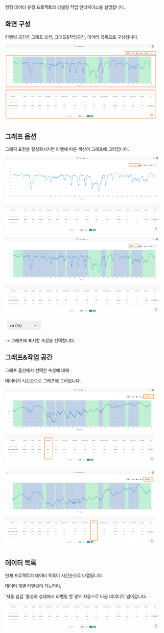정형 데이터 유형 프로젝트의 라벨링 작업 인터페이스를 설명합니다.

  

화면 구성
-----


라벨링 공간은 그래프 옵션, 그래프&작업공간, 데이터 목록으로 구성됩니다.

  

![img1](https://raw.githubusercontent.com/vazilcompany/vridge-docs/main/img/labeling_tools/labeling_tools_csv/interface_01.png)  

  

  

그래프 옵션
------


그래픽 표현을 활성화시키면 라벨에 따른 색상이 그래프에 그려집니다.

  

![img1](https://raw.githubusercontent.com/vazilcompany/vridge-docs/main/img/labeling_tools/labeling_tools_csv/interface_02.png)  

![img1](https://raw.githubusercontent.com/vazilcompany/vridge-docs/main/img/labeling_tools/labeling_tools_csv/interface_03.png)  

  

  

![img1](https://raw.githubusercontent.com/vazilcompany/vridge-docs/main/img/labeling_tools/labeling_tools_csv/interface_04.png)  

-> 그래프에 표시할 속성을 선택합니다.

  

  

그래프&작업 공간
---------


그래프 옵션에서 선택한 속성에 대해

데이터가 시간순으로 그래프에 그려집니다.

  

![img1](https://raw.githubusercontent.com/vazilcompany/vridge-docs/main/img/labeling_tools/labeling_tools_csv/interface_05.png)  

  

![img1](https://raw.githubusercontent.com/vazilcompany/vridge-docs/main/img/labeling_tools/labeling_tools_csv/interface_06.png)  

  

  

  

데이터 목록
------


현재 프로젝트의 데이터 목록이 시간순으로 나열됩니다.

데이터 개별 라벨링이 가능하며,

'자동 넘김' 활성화 상태에서 라벨링 할 경우 자동으로 다음 데이터로 넘어갑니다.

  

![img1](https://raw.githubusercontent.com/vazilcompany/vridge-docs/main/img/labeling_tools/labeling_tools_csv/interface_07.png)  
